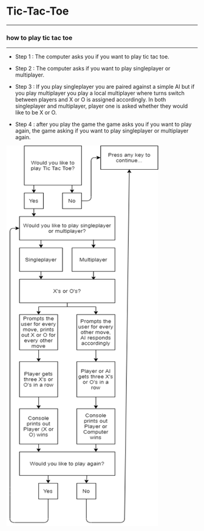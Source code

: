 # Tic-Tac-Toe
<hr>
<h3> how to play tic tac toe </h3>
<hr>

* Step 1 :  The computer asks you if you want to play tic tac toe.

* Step 2 : The computer asks if you want to play singleplayer or multiplayer.

* Step 3 : If you play singleplayer you are paired against a simple AI but if you play multiplayer you play a local multiplayer where turns switch between players and X or O is assigned accordingly. In both singleplayer and multiplayer, player one is asked whether they would like to be X or O.

* Step 4 : after you  play the game the game asks you if you want to play again, the game asking if you want to play singleplayer or multiplayer again.

<img src="CSharp Flowchart.png" height = "1000" width ="400">

